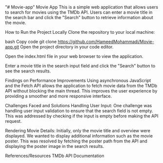 "# Movie-app" 
Movie App
This is a simple web application that allows users to search for movies using the TMDb API. Users can enter a movie title in the search bar and click the "Search" button to retrieve information about the movie.

How to Run the Project Locally
Clone the repository to your local machine:

bash
Copy code
git clone https://github.com/HameedMohammadi/Movie-app.git
Open the project directory in your code editor.

Open the index.html file in your web browser to view the application.

Enter a movie title in the search input field and click the "Search" button to see the search results.

Findings on Performance Improvements
Using asynchronous JavaScript and the Fetch API allows the application to fetch movie data from the TMDb API without blocking the main thread. This improves the user experience by providing a smoother and more responsive interface.

Challenges Faced and Solutions
Handling User Input: One challenge was handling user input validation to ensure that the search field is not empty. This was addressed by checking if the input is empty before making the API request.

Rendering Movie Details: Initially, only the movie title and overview were displayed. We wanted to display additional information such as the movie poster. This was resolved by fetching the poster path from the API and displaying the poster image in the search results.

References/Resources
TMDb API Documentation
